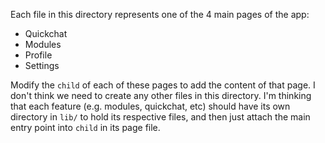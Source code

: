 
Each file in this directory represents one of the 4 main pages
of the app:

 - Quickchat
 - Modules
 - Profile
 - Settings

Modify the `child` of each of these pages to add the content of
that page. I don't think we need to create any other files in
this directory. I'm thinking that each feature (e.g. modules, 
quickchat, etc) should have its own directory in `lib/` to hold
its respective files, and then just attach the main entry point
into `child` in its page file.
